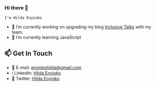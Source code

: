 ### Hi there 👋 
    I'm Hilda Enyioko

- 🔭 I’m currently working on upgrading my       blog [Inclusive Talks](https://github.com/Hilda-Enyioko/Inclusive-Talks) with my team.
- 🌱 I’m currently learning JavaScript 
<!--
- 👯 I’m looking to collaborate on ...
- 🤔 I’m looking for help with ...
- 💬 Ask me about ...
- 😄 Pronouns: ...
- ⚡ Fun fact: ...
-->
## 📫 Get In Touch
 - 📧 E-mail: enyiokohilda@gmail.com
 - ℹ️ LinkedIn: [Hilda Enyioko](https://www.linkedin.com/in/hilda-enyioko-651b06231)
 - 🍬 Twitter: [Hilda Enyioko](https://x.com/hildahaemaxwell?)
